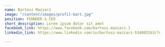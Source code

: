 ```yaml
---
name: Bartosz Maziarz
image: "/content/images/profil-bart.jpg"
position: FOUNDER & CEO
short_description: Lorem ipsum dolor sit amet
facebook_link: https://www.facebook.com/bartosz.maziarz.1
linkedin_link: https://www.linkedin.com/in/bartosz-maziarz-5340031b3/?originalSubdomain=uk

---
```

